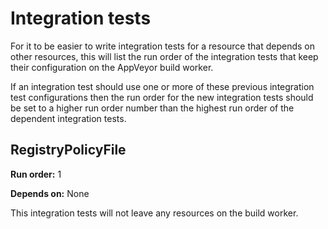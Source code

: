 # Integration tests

For it to be easier to write integration tests for a resource that depends on
other resources, this will list the run order of the integration tests that keep
their configuration on the AppVeyor build worker.

If an integration test should use one or more of these previous integration test
configurations then the run order for the new integration tests should be set to
a higher run order number than the highest run order of the dependent integration
tests.

## RegistryPolicyFile

**Run order:** 1

**Depends on:** None

This integration tests will not leave any resources on the build worker.
